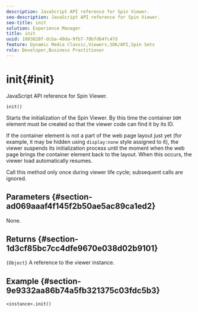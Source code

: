 ```yaml
---
description: JavaScript API reference for Spin Viewer.
seo-description: JavaScript API reference for Spin Viewer.
seo-title: init
solution: Experience Manager
title: init
uuid: 1803028f-dcba-49da-9fb7-78bfd64fc47d
feature: Dynamic Media Classic,Viewers,SDK/API,Spin Sets
role: Developer,Business Practitioner
---
```


# init{#init}

JavaScript API reference for Spin Viewer.

 `init()`

Starts the initialization of the Spin Viewer. By this time the container `DOM` element must be created so that the viewer code can find it by its ID.

If the container element is not a part of the web page layout just yet (for example, it may be hidden using `display:none` style assigned to it), the viewer suspends its initialization process until the moment when the web page brings the container element back to the layout. When this occurs, the viewer load automatically resumes.

Call this method only once during viewer life cycle; subsequent calls are ignored.

## Parameters {#section-ad069aaaf4f145f2b50ae5ac89ca1ed2}

None.

## Returns {#section-1d3cf85bc7cc4dfe9670e038d02b9101}

`{Object}` A reference to the viewer instance.

## Example {#section-9e9332aa86b74a5fb321375c03fdc5b3}

```
<instance>.init()
```

